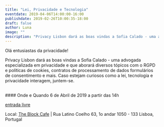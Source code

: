 ```yaml
---
title: "Lei, Privacidade e Tecnologia"
eventdate: 2019-04-06T14:00:00-16:00
publishdate: 2019-02-26T10:00:35-18:00
draft: false
author: Luna
image: ""
description: "Privacy Lisbon dará as boas vindas a Sofia Calado - uma advogada especializada em privacidade e que aborará diversos tópicos com o RGPD e políticas de cookies."
---
```


Olá entusiastas da privacidade!

Privacy Lisbon dará as boas vindas a Sofia Calado - uma advogada especializada em privacidade e que aborará diversos tópicos com o RGPD e políticas de cookies, contratos de processamento de dados
formulários de consentimento e mais. Caso estejam curiosos como a lei, tecnologia e privacidade interagem, juntem-se.

<br>
#### Onde e Quando
6 de Abril de 2019 a partir das 14h

[entrada livre](https://www.meetup.com/Social-at-The-Block-Cafe/)

Local: [The Block Cafe](http://theblock.cafe/) |  Rua Latino Coelho 63, 1o andar 1050 - 133 Lisboa, Portugal


